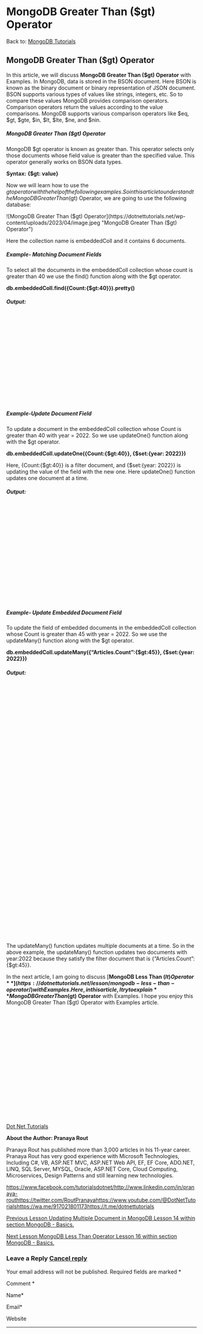 # MongoDB Greater Than ($gt) Operator

Back to: [MongoDB Tutorials](https://dotnettutorials.net/course/mongodb-tutorials/)

## **MongoDB Greater Than ($gt) Operator**

In this article, we will discuss **MongoDB Greater Than ($gt) Operator** with Examples. In MongoDB, data is stored in the BSON document. Here BSON is known as the binary document or binary representation of JSON document. BSON supports various types of values like strings, integers, etc. So to compare these values MongoDB provides comparison operators. Comparison operators return the values according to the value comparisons. MongoDB supports various comparison operators like $eq, $gt, $gte, $in, $lt, $lte, $ne, and $nin. 

##### **MongoDB Greater Than ($gt) Operator**

MongoDB $gt operator is known as greater than. This operator selects only those documents whose field value is greater than the specified value. This operator generally works on BSON data types.

**Syntax:** **{$gt: value}**

Now we will learn how to use the $gt operator with the help of the following examples. So in this article to understand the MongoDB Greater Than ($gt) Operator, we are going to use the following database:

![MongoDB Greater Than ($gt) Operator](https://dotnettutorials.net/wp-content/uploads/2023/04/image.jpeg "MongoDB Greater Than ($gt) Operator")

Here the collection name is embeddedColl and it contains 6 documents.

##### **Example- Matching Document Fields**

To select all the documents in the embeddedColl collection whose count is greater than 40 we use the find() function along with the $gt operator.

**db.embeddedColl.find({Count:{$gt:40}}).pretty()**

###### **Output:**

**![Example- Matching document fields](data:image/svg+xml,%3Csvg%20xmlns=%22http://www.w3.org/2000/svg%22%20width=%221026%22%20height=%22462%22%3E%3C/svg%3E "Example- Matching document fields")**

##### **Example-Update Document Field**

To update a document in the embeddedColl collection whose Count is greater than 40 with year = 2022. So we use updateOne() function along with the $gt operator.

**db.embeddedColl.updateOne({Count:{$gt:40}}, {$set:{year: 2022}})**

Here, {Count:{$gt:40}} is a filter document, and {$set:{year: 2022}} is updating the value of the field with the new one. Here updateOne() function updates one document at a time.

###### **Output:**

**![Image](data:image/svg+xml,%3Csvg%20xmlns=%22http://www.w3.org/2000/svg%22%20width=%221014%22%20height=%22504%22%3E%3C/svg%3E)**

##### **Example- Update Embedded Document Field**

To update the field of embedded documents in the embeddedColl collection whose Count is greater than 45 with year = 2022. So we use the updateMany() function along with the $gt operator.

**db.embeddedColl.updateMany({“Articles.Count”:{$gt:45}}, {$set:{year: 2022}})**

###### **Output:**

![Example- Update Embedded Document Field](data:image/svg+xml,%3Csvg%20xmlns=%22http://www.w3.org/2000/svg%22%20width=%221032%22%20height=%221350%22%3E%3C/svg%3E "Example- Update Embedded Document Field")

The updateMany() function updates multiple documents at a time. So in the above example, the updateMany() function updates two documents with year:2022 because they satisfy the filter document that is {“Articles.Count”:{$gt:45}}.

In the next article, I am going to discuss [**MongoDB Less Than ($lt) Operator**](https://dotnettutorials.net/lesson/mongodb-less-than-operator/) with Examples. Here, in this article, I try to explain **MongoDB Greater Than ($gt) Operator** with Examples. I hope you enjoy this MongoDB Greater Than ($gt) Operator with Examples article.

[![dotnettutorials 1280x720](data:image/svg+xml,%3Csvg%20xmlns=%22http://www.w3.org/2000/svg%22%20width=%221280%22%20height=%22720%22%3E%3C/svg%3E)](https://dotnettutorials.net/pranaya-rout/)

[Dot Net Tutorials](https://dotnettutorials.net/pranaya-rout/)

**About the Author: Pranaya Rout**

Pranaya Rout has published more than 3,000 articles in his 11-year career. Pranaya Rout has very good experience with Microsoft Technologies, Including C#, VB, ASP.NET MVC, ASP.NET Web API, EF, EF Core, ADO.NET, LINQ, SQL Server, MYSQL, Oracle, ASP.NET Core, Cloud Computing, Microservices, Design Patterns and still learning new technologies.

https://www.facebook.com/tutorialsdotnet/http://www.linkedin.com/in/pranaya-routhttps://twitter.com/RoutPranayahttps://www.youtube.com/@DotNetTutorialshttps://wa.me/917021801173https://t.me/dotnettutorials

[Previous Lesson
Updating Multiple Document in MongoDB
Lesson 14 within section MongoDB - Basics.](https://dotnettutorials.net/lesson/updating-multiple-document-in-mongodb/)

[Next Lesson
MongoDB Less Than Operator
Lesson 16 within section MongoDB - Basics.](https://dotnettutorials.net/lesson/mongodb-less-than-operator/)

### Leave a Reply [Cancel reply](/lesson/mongodb-greater-than-operator/#respond)

Your email address will not be published. Required fields are marked \*

Comment \* 

Name\*

Email\*

Website

---